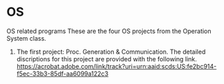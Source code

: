 # OS
OS related programs
These are the four OS projects from the Operation System class. 
1. The first project: Proc. Generation & Communication. 
The detailed discriptions for this project are provided with the following link.
https://acrobat.adobe.com/link/track?uri=urn:aaid:scds:US:fe2bc914-f5ec-33b3-85df-aa6099a122c3
